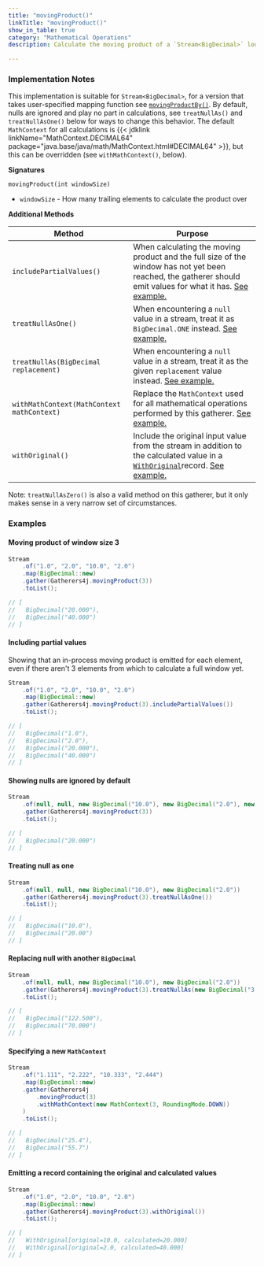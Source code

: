```yaml
---
title: "movingProduct()"
linkTitle: "movingProduct()"
show_in_table: true
category: "Mathematical Operations"
description: Calculate the moving product of a `Stream<BigDecimal>` looking back `windowSize` number of elements.

---
```


### Implementation Notes
This implementation is suitable for `Stream<BigDecimal>`, for a version that takes user-specified mapping function see [`movingProductBy()`](/gatherers/mathematical/movingproductby/).
By default, nulls are ignored and play no part in calculations, see `treatNullAs()` and `treatNullAsOne()` below for ways to change this behavior. The default `MathContext`
for all calculations is {{< jdklink linkName="MathContext.DECIMAL64" package="java.base/java/math/MathContext.html#DECIMAL64" >}}, but this can be overridden (see `withMathContext()`, below).


**Signatures**

`movingProduct(int windowSize)`
* `windowSize` - How many trailing elements to calculate the product over

**Additional Methods**

| Method                                     | Purpose                                                                                                                                                                                                                                                                                                         |
|--------------------------------------------|-----------------------------------------------------------------------------------------------------------------------------------------------------------------------------------------------------------------------------------------------------------------------------------------------------------------|
| `includePartialValues()`                   | When calculating the moving product and the full size of the window has not yet been reached, the gatherer should emit values for what it has. [See example.](#including-partial-values)                                                                                                                        |
| `treatNullAsOne()`                         | When encountering a `null` value in a stream, treat it as `BigDecimal.ONE` instead. [See example.](#treating-null-as-one)                                                                                                                                                                                       |
| `treatNullAs(BigDecimal replacement)`      | When encountering a `null` value in a stream, treat it as the given `replacement` value instead. [See example.](#replacing-null-with-another-bigdecimal)                                                                                                                                                        |
| `withMathContext(MathContext mathContext)` | Replace the `MathContext` used for all mathematical operations performed by this gatherer. [See example.](#specifying-a-new-mathcontext)                                                                                                                                                                        |
| `withOriginal()`                           | Include the original input value from the stream in addition to the calculated value in a [`WithOriginal`](https://github.com/tginsberg/gatherers4j/blob/main/src/main/java/com/ginsberg/gatherers4j/WithOriginal.java)record. [See example.](#emitting-a-record-containing-the-original-and-calculated-values) |

Note: `treatNullAsZero()` is also a valid method on this gatherer, but it only makes sense in a very narrow set of circumstances.

### Examples

#### Moving product of window size 3

```java
Stream
    .of("1.0", "2.0", "10.0", "2.0")
    .map(BigDecimal::new)
    .gather(Gatherers4j.movingProduct(3))
    .toList();

// [ 
//   BigDecimal("20.000"), 
//   BigDecimal("40.000") 
// ]
```

#### Including partial values

Showing that an in-process moving product is emitted for each element, even if there aren't 3 elements from which to calculate a full window yet.

```java
Stream
    .of("1.0", "2.0", "10.0", "2.0")
    .map(BigDecimal::new)
    .gather(Gatherers4j.movingProduct(3).includePartialValues())
    .toList();

// [ 
//   BigDecimal("1.0"), 
//   BigDecimal("2.0"), 
//   BigDecimal("20.000"), 
//   BigDecimal("40.000") 
// ]
```


#### Showing nulls are ignored by default

```java
Stream
    .of(null, null, new BigDecimal("10.0"), new BigDecimal("2.0"), new BigDecimal("1.0"))
    .gather(Gatherers4j.movingProduct(3))
    .toList();

// [ 
//   BigDecimal("20.000")
// ]
```

#### Treating null as one

```java
Stream
    .of(null, null, new BigDecimal("10.0"), new BigDecimal("2.0"))
    .gather(Gatherers4j.movingProduct(3).treatNullAsOne())
    .toList();

// [ 
//   BigDecimal("10.0"), 
//   BigDecimal("20.00") 
// ]
```

#### Replacing null with another `BigDecimal`

```java
Stream
    .of(null, null, new BigDecimal("10.0"), new BigDecimal("2.0"))
    .gather(Gatherers4j.movingProduct(3).treatNullAs(new BigDecimal("3.5")))
    .toList();

// [ 
//   BigDecimal("122.500"), 
//   BigDecimal("70.000") 
// ]
```

#### Specifying a new `MathContext`

```java
Stream
    .of("1.111", "2.222", "10.333", "2.444")
    .map(BigDecimal::new)
    .gather(Gatherers4j
        .movingProduct(3)
        .withMathContext(new MathContext(3, RoundingMode.DOWN))
    )
    .toList();

// [ 
//   BigDecimal("25.4"), 
//   BigDecimal("55.7") 
// ]
```

#### Emitting a record containing the original and calculated values

```java
Stream
    .of("1.0", "2.0", "10.0", "2.0")
    .map(BigDecimal::new)
    .gather(Gatherers4j.movingProduct(3).withOriginal())
    .toList();

// [ 
//   WithOriginal[original=10.0, calculated=20.000]
//   WithOriginal[original=2.0, calculated=40.000]
// ]
```
